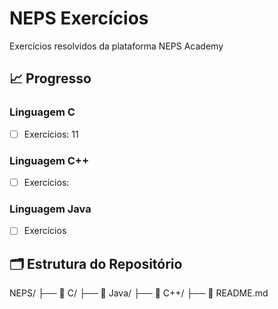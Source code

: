 # NEPS Exercícios

Exercícios resolvidos da plataforma NEPS Academy

## 📈 Progresso

### **Linguagem C**
- [ ] Exercícios: 11

### **Linguagem C++**
- [ ] Exercícios: 

### **Linguagem Java**
- [ ] Exercícios

## 🗂️ Estrutura do Repositório
NEPS/
├── 📁 C/
├── 📁 Java/
├── 📁 C++/
├── 📄 README.md
